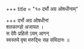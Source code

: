 +++
title = "१० दर्भो अग्र ओषधीनाम्"

+++
दर्भो अग्र ओषधीनां  
शतकाण्डो अजायत ।  
स देवैः प्रहितो ऽयम् आगन्  
स्वस्तये वृषा मरुद्भिः सह संविदानः ॥